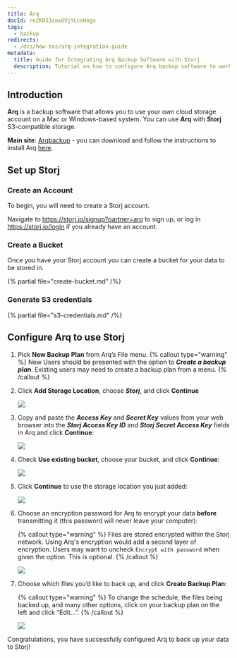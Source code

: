```yaml
---
title: Arq
docId: rnZKB53zoxOVjYLcnHngs
tags:
  - backup
redirects:
  - /dcs/how-tos/arq-integration-guide
metadata:
  title: Guide for Integrating Arq Backup Software with Storj
  description: Tutorial on how to configure Arq backup software to work with Storj, along with detailed instructions to create and implement a backup plan.
---
```


## Introduction

**Arq** is a backup software that allows you to use your own cloud storage account on a Mac or Windows-based system. You can use **Arq** with **Storj** S3-compatible storage.

**Main site**: [Arqbackup](https://www.arqbackup.com/) - you can download and follow the instructions to install Arq [here](https://www.arqbackup.com/download/).

## Set up Storj

### Create an Account

To begin, you will need to create a Storj account.

Navigate to <https://storj.io/signup?partner=arq> to sign up, or log in <https://storj.io/login> if you already have an account.

### Create a Bucket

Once you have your Storj account you can create a bucket for your data to be stored in.

{% partial file="create-bucket.md" /%}

### Generate S3 credentials

{% partial file="s3-credentials.md" /%}

## Configure Arq to use Storj

1. Pick **New Backup Plan** from Arq’s File menu.
   {% callout type="warning"  %}
   New Users should be presented with the option to **_Create a backup plan_**. Existing users may need to create a backup plan from a menu.
   {% /callout %}

1. Click **Add Storage Location**, choose **_Storj_**, and click **Continue**

   ![](https://link.storjshare.io/raw/jua7rls6hkx5556qfcmhrqed2tfa/docs/images/N6I8rnUYX8QGa5aRKP-x0_image-34-2.png)

1. Copy and paste the **_Access Key_** and **_Secret Key_** values from your web browser into the **_Storj Access Key ID_** and **_Storj Secret Access Key_** fields in Arq and click **Continue**:

   ![](https://link.storjshare.io/raw/jua7rls6hkx5556qfcmhrqed2tfa/docs/images/Wrpn4kV2MWr2CPD98kuqa_image-42.png)

1. Check **Use existing bucket**, choose your bucket, and click **Continue**:

   ![](https://link.storjshare.io/raw/jua7rls6hkx5556qfcmhrqed2tfa/docs/images/fNyYgCE3ujxntenNyK-ca_image-32-2.png)

1. Click **Continue** to use the storage location you just added:

   ![](https://link.storjshare.io/raw/jua7rls6hkx5556qfcmhrqed2tfa/docs/images/RM5tmZXEaSn36pqkbes4N_screen-shot-2022-05-27-at-94548-am-1024x814.png)

1. Choose an encryption password for Arq to encrypt your data **before** transmitting it (this password will never leave your computer):

   {% callout type="warning"  %}
   Files are stored encrypted within the Storj network. Using Arq's encryption would add a second layer of encryption. Users may want to uncheck `Encrypt with password` when given the option. This is optional.
   {% /callout %}

   ![](https://link.storjshare.io/raw/jua7rls6hkx5556qfcmhrqed2tfa/docs/images/j-ej_S6qiBjUl-c_-ggZb_screen-shot-2022-05-27-at-94638-am-1024x814.png)

1. Choose which files you’d like to back up, and click **Create Backup Plan**:

   {% callout type="warning"  %}
   To change the schedule, the files being backed up, and many other options, click on your backup plan on the left and click “Edit…”.
   {% /callout %}

   ![](https://link.storjshare.io/raw/jua7rls6hkx5556qfcmhrqed2tfa/docs/images/snmPnsOGwsJ2aQ7Ub_wiy_screen-shot-2022-05-27-at-94712-am-1024x814.png)

Congratulations, you have successfully configured Arq to back up your data to Storj!
